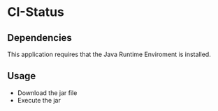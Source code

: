 CI-Status
========

Dependencies
-----------

This application requires that the Java Runtime Enviroment is installed.

Usage
-----
* Download the jar file
* Execute the jar


